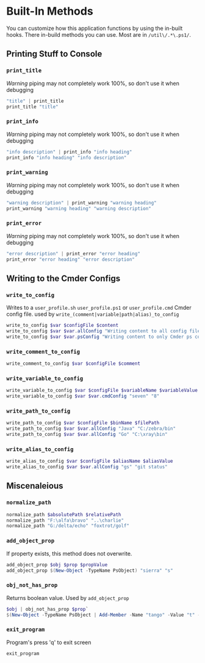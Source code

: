 # Built-In Methods

You can customize how this application functions by using the in-built hooks. There in-build methods you can use. Most are in `/util\/.*\.ps1/`.

## Printing Stuff to Console

### `print_title`

*Warning* piping may not completely work 100%, so don't use it when debugging

```powershell
"title" | print_title
print_title "title"
```

### `print_info`

*Warning* piping may not completely work 100%, so don't use it when debugging

```powershell
"info description" | print_info "info heading"
print_info "info heading" "info description"
```

### `print_warning`

*Warning* piping may not completely work 100%, so don't use it when debugging

```powershell
"warning description" | print_warning "warning heading"
print_warning "warning heading" "warning description"
```

### `print_error`

*Warning* piping may not completely work 100%, so don't use it when debugging

```powershell
"error description" | print_error "error heading"
print_error "error heading" "error description"
```

## Writing to the Cmder Configs

### `write_to_config`

Writes to a `user_profile.sh` `user_profile.ps1` or `user_profile.cmd` Cmder config file. used by `write_(comment|variable|path|alias)_to_config`

```powershell
write_to_config $var $configFile $content
write_to_config $var $var.allConfig "Writing content to all config files"
write_to_config $var $var.psConfig "Writing content to only Cmder ps config file"
```

### `write_comment_to_config`

```powershell
write_comment_to_config $var $configFile $comment
```

### `write_variable_to_config`

```powershell
write_variable_to_config $var $configFile $variableName $variableValue
write_variable_to_config $var $var.cmdConfig "seven" "8"
```

### `write_path_to_config`

```powershell
write_path_to_config $var $configFile $binName $filePath
write_path_to_config $var $var.allConfig "Java" "C:/zebra/bin"
write_path_to_config $var $var.allConfig "Go" "C:\xray\bin"
```

### `write_alias_to_config`

```powershell
write_alias_to_config $var $configFile $aliasName $aliasValue
write_alias_to_config $var $var.allConfig "gs" "git status"
```

## Miscenaleious

### `normalize_path`

```powershell
normalize_path $absolutePath $relativePath
normalize_path "F:\alfa\bravo" "..\charlie"
normalize_path "G:/delta/echo" "foxtrot/golf"
```

### `add_object_prop`

If property exists, this method does not overwrite.

```powershell
add_object_prop $obj $prop $propValue
add_object_prop $(New-Object -TypeName PsObject) "sierra" "s"
```

### `obj_not_has_prop`

Returns boolean value. Used by `add_object_prop`

```powershell
$obj | obj_not_has_prop $prop`
$(New-Object -TypeName PsObject | Add-Member -Name "tango" -Value "t" -MemberType NoteProperty) | obj_not_has_prop "tango"`
```

### `exit_program`

Program's press 'q' to exit screen

```powershell
exit_program
```
